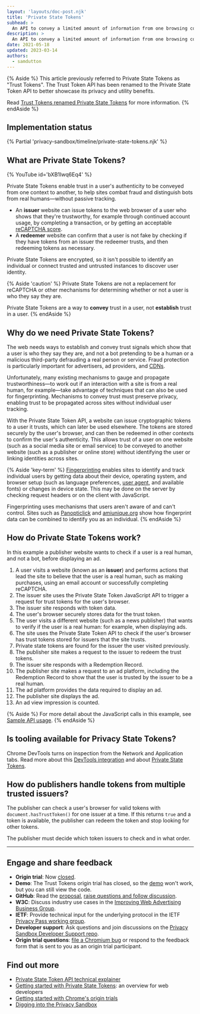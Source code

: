 ```yaml
---
layout: 'layouts/doc-post.njk'
title: 'Private State Tokens'
subhead: >
  An API to convey a limited amount of information from one browsing context to another (for example, across sites) to help combat fraud, without passive tracking.
description: >
  An API to convey a limited amount of information from one browsing context to another (for example, across sites) to help combat fraud, without passive tracking.
date: 2021-05-18
updated: 2023-03-14
authors:
  - samdutton
---
```


{% Aside %}
This article previously referred to Private State Tokens as "Trust Tokens". The
Trust Token API has been renamed to the Private State Token API to better
showcase its privacy and utility benefits.

Read [Trust Tokens renamed Private State Tokens](/blog/rename-trust-tokens)
for more information.
{% endAside %}

## Implementation status

{% Partial 'privacy-sandbox/timeline/private-state-tokens.njk' %}

## What are Private State Tokens?

{% YouTube
  id='bXB1Iwq6Eq4'
%}

Private State Tokens enable trust in a user's authenticity to be conveyed from one context to another, to
help sites combat fraud and distinguish bots from real humans—without passive tracking.

* An **issuer** website can issue tokens to the web browser of a user who shows that they're
trustworthy, for example through continued account usage, by completing a transaction, or by getting
an acceptable [reCAPTCHA score](https://developers.google.com/recaptcha).
* A **redeemer** website can confirm that a user is not fake by checking if they have tokens from an
issuer the redeemer trusts, and then redeeming tokens as necessary.

Private State Tokens are encrypted, so it isn't possible to identify an individual or connect trusted and
untrusted instances to discover user identity.

{% Aside 'caution' %}
Private State Tokens are not a replacement for reCAPTCHA or other mechanisms for determining whether or not
a user is who they say they are.

Private State Tokens are a way to **convey** trust in a user, not **establish** trust in a user.
{% endAside %}


## Why do we need Private State Tokens?

The web needs ways to establish and convey trust signals which show that a user is who they say
they are, and not a bot pretending to be a human or a malicious third-party defrauding a real person
or service. Fraud protection is particularly important for advertisers, ad providers, and
[CDNs](https://www.cloudflare.com/en-gb/learning/cdn/what-is-a-cdn/).

Unfortunately, many existing mechanisms to gauge and propagate trustworthiness—to work out if an
interaction with a site is from a real human, for example—take advantage of techniques that can also
be used for fingerprinting. Mechanisms to convey trust must preserve privacy, enabling trust to be
propagated across sites without individual user tracking.

With the Private State Token API, a website can issue cryptographic tokens to a user it trusts, which can
later be used elsewhere. The tokens are stored securely by the user's browser, and can then be
redeemed in other contexts to confirm the user's authenticity. This allows trust of a user on one
website (such as a social media site or email service) to be conveyed to another website (such as a
publisher or online store) without identifying the user or linking identities across sites.

{% Aside 'key-term' %}
[Fingerprinting](https://w3c.github.io/fingerprinting-guidance/#passive) enables sites to identify
and track individual users by getting data about their device, operating system, and browser setup
(such as language preferences, [user agent](https://developer.mozilla.org/docs/Web/API/NavigatorID/userAgent), and available fonts) or changes in device state. This may be done on the server by
checking request headers or on the client with JavaScript.

Fingerprinting uses mechanisms that users aren't aware of and can't control. Sites such as
[Panopticlick](https://panopticlick.eff.org/) and [amiunique.org](https://amiunique.org/) show how
fingerprint data can be combined to identify you as an individual.
{% endAside %}


## How do Private State Tokens work?

In this example a publisher website wants to check if a user is a real human, and not a bot, before displaying an ad.


1. A user visits a website (known as an **issuer**) and performs actions that lead the site to
believe that the user is a real human, such as making purchases, using an email account or
successfully completing reCAPTCHA.
1. The issuer site uses the Private State Token JavaScript API to trigger a request for trust tokens for
the user's browser.
1. The issuer site responds with token data.
1. The user's browser securely stores data for the trust token.
1. The user visits a different website (such as a news publisher) that wants to verify if the user
is a real human: for example, when displaying ads.
1. The site uses the Private State Token API to check if the user's browser has trust tokens stored for
issuers that the site trusts.
1. Private state tokens are found for the issuer the user visited previously.
1. The publisher site makes a request to the issuer to redeem the trust tokens.
1. The issuer site responds with a Redemption Record.
1. The publisher site makes a request to an ad platform, including the Redemption Record to show
that the user is trusted by the issuer to be a real human.
1. The ad platform provides the data required to display an ad.
1. The publisher site displays the ad.
1. An ad view impression is counted.

{% Aside %}
For more detail about the JavaScript calls in this example, see [Sample API usage](https://web.dev/trust-tokens/#sample-api-usage).
{% endAside %}

## Is tooling available for Privacy State Tokens?

Chrome DevTools turns on inspection from the Network and Application tabs. Read more about this [DevTools integration](/blog/new-in-devtools-89/#trust-token) and about [Private State Tokens](/docs/privacy-sandbox/trust-tokens/).

## How do publishers handle tokens from multiple trusted issuers?

The publisher can check a user's browser for valid tokens with `document.hasTrustToken()` for one issuer at a time. If this returns `true` and a token is available, the publisher can redeem the token and stop looking for other tokens.

The publisher must decide which token issuers to check and in what order.

---

## Engage and share feedback

* **Origin trial**: Now [closed](/origintrials/#/view_trial/2479231594867458049).
* **Demo**: The Trust Tokens origin trial has closed, so the [demo](https://trust-token-demo.glitch.me/) won't work, but you can still view the code.
* **GitHub**: Read the [proposal](https://github.com/WICG/trust-token-api), [raise questions and
follow discussion](https://github.com/WICG/trust-token-api/issues).
* **W3C**: Discuss industry use cases in the [Improving Web Advertising Business&nbsp;Group](https://www.w3.org/community/web-adv/participants).
* **IETF**: Provide technical input for the underlying protocol in the IETF
[Privacy&nbsp;Pass&nbsp;working group](https://datatracker.ietf.org/wg/privacypass/about/).
* **Developer support**: Ask questions and join discussions on the
[Privacy Sandbox Developer Support repo](https://github.com/GoogleChromeLabs/privacy-sandbox-dev-support).
* **Origin trial questions**: [file a Chromium bug](https://bugs.chromium.org/p/chromium/issues/list?q=trust%20tokens) or respond to the feedback form that is sent to you as an origin trial participant. 


## Find out more

* [Private State Token API technical explainer](https://github.com/dvorak42/trust-token-api)
* [Getting started with Private State Tokens](https://web.dev/trust-tokens/): an overview for web developers
* [Getting started with Chrome's origin trials](https://web.dev/origin-trials)
* [Digging into the Privacy Sandbox](https://web.dev/digging-into-the-privacy-sandbox)

